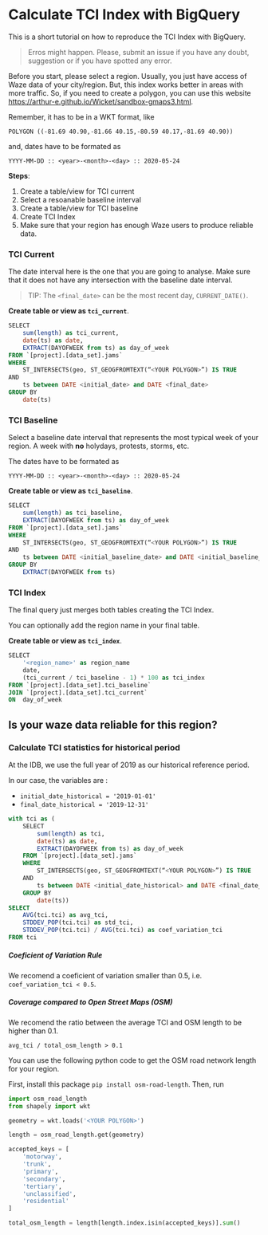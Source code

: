 # Calculate TCI Index with BigQuery

This is a short tutorial on how to reproduce the TCI Index with BigQuery.

> Erros might happen. Please, submit an issue if you have any doubt, suggestion or 
if you have spotted any error.

Before you start, please select a region. Usually, you just have access of
Waze data of your city/region. But, this index works better in areas with more traffic. So,
if you need to create a polygon, you can use this website
 https://arthur-e.github.io/Wicket/sandbox-gmaps3.html. 
 
Remember, it has to be in a WKT format, like

`POLYGON ((-81.69 40.90,-81.66 40.15,-80.59 40.17,-81.69 40.90))`

and, dates have to be formated as

`YYYY-MM-DD :: <year>-<month>-<day> :: 2020-05-24`

**Steps**:
1. Create a table/view for TCI current
2. Select a resoanable baseline interval
3. Create a table/view for TCI baseline
4. Create TCI Index
5. Make sure that your region has enough Waze users to produce reliable data.

### TCI Current

The date interval here is the one that you are going to analyse. Make sure that
it does not have any intersection with the baseline date interval.

> TIP: The `<final_date>` can be the most recent day, `CURRENT_DATE()`.


**Create table or view as `tci_current`**.

```sql
SELECT​
    sum(length) as tci_current,​
    date(ts) as date,​
    EXTRACT(DAYOFWEEK from ts) as day_of_week
FROM `[project].[data_set].jams`
WHERE ​
    ST_INTERSECTS(geo, ST_GEOGFROMTEXT(“<YOUR POLYGON>”) IS TRUE
AND​
    ts between DATE <initial_date> and DATE <final_date> 
GROUP BY​
    date(ts)
```


### TCI Baseline

Select a baseline date interval that represents the most typical week of your region.
A week with **no** holydays, protests, storms, etc.

The dates have to be formated as

`YYYY-MM-DD :: <year>-<month>-<day> :: 2020-05-24`

**Create table or view as `tci_baseline`**.

```sql
SELECT​
    sum(length) as tci_baseline,​
    EXTRACT(DAYOFWEEK from ts) as day_of_week
FROM `[project].[data_set].jams`
WHERE ​
    ST_INTERSECTS(geo, ST_GEOGFROMTEXT(“<YOUR POLYGON>”) IS TRUE
AND​
    ts between DATE <initial_baseline_date> and DATE <initial_baseline_date> 
GROUP BY​
    EXTRACT(DAYOFWEEK from ts)
```

### TCI Index

The final query just merges both tables creating the TCI Index.

You can optionally add the region name in your final table.

**Create table or view as `tci_index`**.

```sql
SELECT​
    '<region_name>' as region_name
    date​,
    (tci_current / tci_baseline - 1) * 100 as tci_index
FROM `[project].[data_set].tci_baseline` ​
JOIN `[project].[data_set].tci_current` ​
ON  day_of_week
```

## Is your waze data reliable for this region?

### Calculate TCI statistics for historical period

At the IDB, we use the full year of 2019 as our historical reference period.

In our case, the variables are :
- `initial_date_historical = '2019-01-01'`
- `final_date_historical = '2019-12-31'`

```sql
with tci as (
    SELECT​
        sum(length) as tci,​
        date(ts) as date,​
        EXTRACT(DAYOFWEEK from ts) as day_of_week
    FROM `[project].[data_set].jams`
    WHERE ​
        ST_INTERSECTS(geo, ST_GEOGFROMTEXT(“<YOUR POLYGON>”) IS TRUE
    AND​
        ts between DATE <initial_date_historical> and DATE <final_date_historical>  
    GROUP BY​
        date(ts))
SELECT
    AVG(tci.tci) as avg_tci,
    STDDEV_POP(tci.tci) as std_tci,
    STDDEV_POP(tci.tci) / AVG(tci.tci) as coef_variation_tci
FROM tci
```


##### Coeficient of Variation Rule

We recomend a coeficient of variation smaller than 0.5, i.e. `coef_variation_tci < 0.5`.

##### Coverage compared to Open Street Maps (OSM)

We recomend the ratio between the average TCI and OSM length to be higher than 0.1.

`avg_tci / total_osm_length > 0.1` 

You can use the following python code to get the OSM road network length for your region.

First, install this package `pip install osm-road-length`. Then, run

```python
import osm_road_length
from shapely import wkt

geometry = wkt.loads('<YOUR POLYGON>')

length = osm_road_length.get(geometry)

accepted_keys = [
    'motorway',
    'trunk',
    'primary',
    'secondary',
    'tertiary',
    'unclassified',
    'residential'
]

total_osm_length = length[length.index.isin(accepted_keys)].sum()
```
